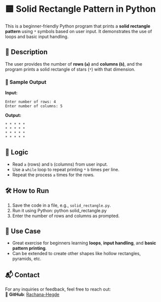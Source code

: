 # 🟦 Solid Rectangle Pattern in Python

This is a beginner-friendly Python program that prints a **solid rectangle pattern** using `*` symbols based on user input. It demonstrates the use of loops and basic input handling.

## 📌 Description

The user provides the number of **rows (`a`)** and **columns (`b`)**, and the program prints a solid rectangle of stars (`*`) with that dimension.

### 🧾 Sample Output

**Input:**

```
Enter number of rows: 4  
Enter number of columns: 5
```

**Output:**

```
* * * * *  
* * * * *  
* * * * *  
* * * * *  
```

## 🧠 Logic

* Read `a` (rows) and `b` (columns) from user input.
* Use a `while` loop to repeat printing `*` `b` times per line.
* Repeat the process `a` times for the rows.

## 🛠️ How to Run

1. Save the code in a file, e.g., `solid_rectangle.py`.
2. Run it using Python:
python solid_rectangle.py
3. Enter the number of rows and columns as prompted.

## 🎯 Use Case

* Great exercise for beginners learning **loops**, **input handling**, and **basic pattern printing**.
* Can be extended to create other shapes like hollow rectangles, pyramids, etc.

## 📬 Contact  

For any inquiries or feedback, feel free to reach out:    
🔗 **GitHub**: [Rachana-Hegde](https://github.com/your-username)  
